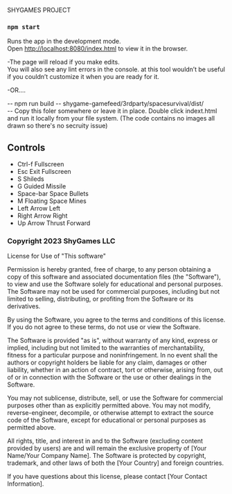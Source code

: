 
SHYGAMES PROJECT


### `npm start`

Runs the app in the development mode.\
Open [http://localhost:8080/index.html](http://localhost:8080/index.html) to view it in the browser.

-The page will reload if you make edits.\
You will also see any lint errors in the console.
at this tool wouldn’t be useful if you couldn’t customize it when you are ready for it.


-OR....

-- npm run build
-- shygame-gamefeed/3rdparty/spacesurvival/dist/  
-- Copy this foler somewhere or leave it in place.  Double click indext.html and run it locally from your file system. (The code contains no images all drawn so there's no secruity issue)


## Controls
- Ctrl-f  Fullscreen
- Esc     Exit Fullscreen
- S  Shileds
- G  Guided Missile
- Space-bar  Space Bullets
- M  Floating Space Mines
- Left Arrow  Left
- Right Arrow Right
- Up Arrow Thrust Forward


### Copyright 2023 ShyGames LLC

License for Use of "This software"

Permission is hereby granted, free of charge, to any person obtaining a copy of this software and associated documentation files (the "Software"), to view and use the Software solely for educational and personal purposes. The Software may not be used for commercial purposes, including but not limited to selling, distributing, or profiting from the Software or its derivatives.

By using the Software, you agree to the terms and conditions of this license. If you do not agree to these terms, do not use or view the Software.

The Software is provided "as is", without warranty of any kind, express or implied, including but not limited to the warranties of merchantability, fitness for a particular purpose and noninfringement. In no event shall the authors or copyright holders be liable for any claim, damages or other liability, whether in an action of contract, tort or otherwise, arising from, out of or in connection with the Software or the use or other dealings in the Software.

You may not sublicense, distribute, sell, or use the Software for commercial purposes other than as explicitly permitted above. You may not modify, reverse-engineer, decompile, or otherwise attempt to extract the source code of the Software, except for educational or personal purposes as permitted above.

All rights, title, and interest in and to the Software (excluding content provided by users) are and will remain the exclusive property of [Your Name/Your Company Name]. The Software is protected by copyright, trademark, and other laws of both the [Your Country] and foreign countries.

If you have questions about this license, please contact [Your Contact Information].

